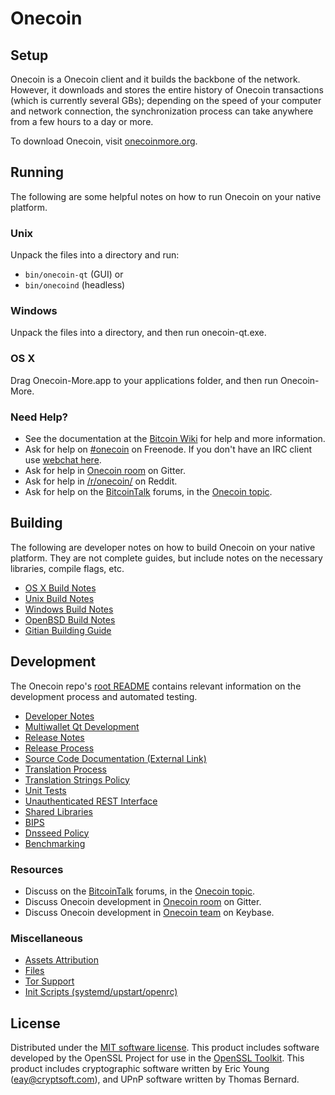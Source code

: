Onecoin
=============

Setup
---------------------
Onecoin is a Onecoin client and it builds the backbone of the network. However, it downloads and stores the entire history of Onecoin transactions (which is currently several GBs); depending on the speed of your computer and network connection, the synchronization process can take anywhere from a few hours to a day or more.

To download Onecoin, visit [onecoinmore.org]().

Running
---------------------
The following are some helpful notes on how to run Onecoin on your native platform.

### Unix

Unpack the files into a directory and run:

- `bin/onecoin-qt` (GUI) or
- `bin/onecoind` (headless)

### Windows

Unpack the files into a directory, and then run onecoin-qt.exe.

### OS X

Drag Onecoin-More.app to your applications folder, and then run Onecoin-More.

### Need Help?

* See the documentation at the [Bitcoin Wiki](https://en.bitcoin.it/wiki/Main_Page)
for help and more information.
* Ask for help on [#onecoin](http://webchat.freenode.net?channels=onecoin) on Freenode. If you don't have an IRC client use [webchat here](http://webchat.freenode.net?channels=onecoin).
* Ask for help in [Onecoin room](https://gitter.im/Onecoin_Hub) on Gitter.
* Ask for help in [/r/onecoin/](https://nm.reddit.com/r/onecoin/) on Reddit.
* Ask for help on the [BitcoinTalk](https://bitcointalk.org/) forums, in the [Onecoin topic](https://bitcointalk.org/index.php?topic=3017838.new#new).

Building
---------------------
The following are developer notes on how to build Onecoin on your native platform. They are not complete guides, but include notes on the necessary libraries, compile flags, etc.

- [OS X Build Notes](build-osx.md)
- [Unix Build Notes](build-unix.md)
- [Windows Build Notes](build-windows.md)
- [OpenBSD Build Notes](build-openbsd.md)
- [Gitian Building Guide](gitian-building.md)

Development
---------------------
The Onecoin repo's [root README](/README.md) contains relevant information on the development process and automated testing.

- [Developer Notes](developer-notes.md)
- [Multiwallet Qt Development](multiwallet-qt.md)
- [Release Notes](release-notes.md)
- [Release Process](release-process.md)
- [Source Code Documentation (External Link)](https://dev.visucore.com/bitcoin/doxygen/)
- [Translation Process](translation_process.md)
- [Translation Strings Policy](translation_strings_policy.md)
- [Unit Tests](unit-tests.md)
- [Unauthenticated REST Interface](REST-interface.md)
- [Shared Libraries](shared-libraries.md)
- [BIPS](bips.md)
- [Dnsseed Policy](dnsseed-policy.md)
- [Benchmarking](benchmarking.md)

### Resources
* Discuss on the [BitcoinTalk](https://bitcointalk.org/) forums, in the [Onecoin topic](https://bitcointalk.org/index.php?topic=3017838.new#new).
* Discuss Onecoin development in [Onecoin room](https://gitter.im/Onecoin_Hub) on Gitter.
* Discuss Onecoin development in [Onecoin team](https://keybase.io/team/onecoin) on Keybase.

### Miscellaneous
- [Assets Attribution](assets-attribution.md)
- [Files](files.md)
- [Tor Support](tor.md)
- [Init Scripts (systemd/upstart/openrc)](init.md)

License
---------------------
Distributed under the [MIT software license](http://www.opensource.org/licenses/mit-license.php).
This product includes software developed by the OpenSSL Project for use in the [OpenSSL Toolkit](https://www.openssl.org/). This product includes
cryptographic software written by Eric Young ([eay@cryptsoft.com](mailto:eay@cryptsoft.com)), and UPnP software written by Thomas Bernard.
